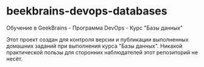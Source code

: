 # beekbrains-devops-databases
Обучение в GeekBrains - Программа DevOps - Курс "Базы данных"

Этот проект создан для контроля версии и публикации выполненных домашних заданий при выполнения курса "Базы данных". Никакой практической пользы для сторонних наблюдателей этот репозиторий не несёт.
